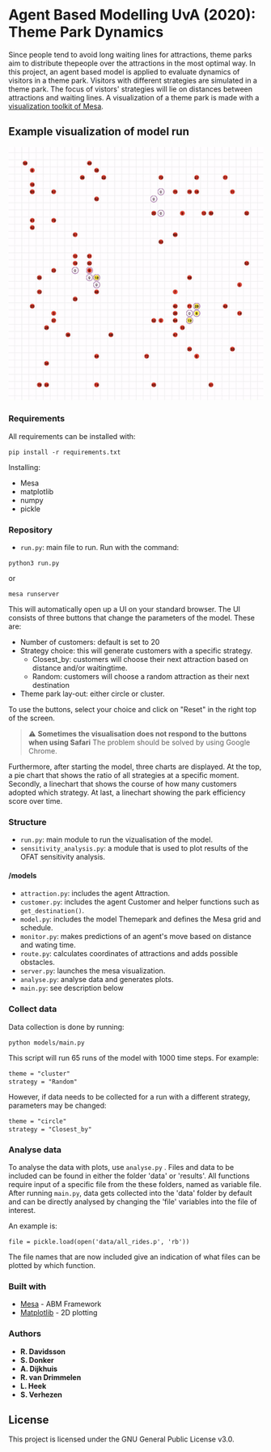 # Agent Based Modelling UvA (2020): Theme Park Dynamics
Since people tend to avoid long waiting lines for attractions, theme parks aim to distribute thepeople over the attractions in the most optimal way. In this project, an agent based model is applied to evaluate dynamics of visitors in a theme park. Visitors with different strategies are simulated in a theme park. The focus of vistors' strategies will lie on distances between attractions and waiting lines. A visualization of a theme park is made with a [visualization toolkit of Mesa](https://mesa.readthedocs.io/en/master/apis/visualization.html).

## Example visualization of model run
![Alt Text](https://github.com/rebeccadavidsson/ABM/blob/master/abm.gif)

### Requirements
All requirements can be installed with:
```
pip install -r requirements.txt
```
Installing:
* Mesa
* matplotlib
* numpy
* pickle

### Repository

* ```run.py```: main file to run. Run with the command:
```
python3 run.py
```
or
```
mesa runserver
```
This will automatically open up a UI on your standard browser. The UI consists of three buttons that change the parameters of the model. These are:
* Number of customers: default is set to 20
* Strategy choice: this will generate customers with a specific strategy.
  * Closest_by: customers will choose their next attraction based on distance and/or waitingtime.
  * Random: customers will choose a random attraction as their next destination
* Theme park lay-out: either circle or cluster.

To use the buttons, select your choice and click on "Reset" in the right top of the screen.

> :warning: **Sometimes the visualisation does not respond to the buttons when using Safari** The problem should be solved by using Google Chrome.


Furthermore, after starting the model, three charts are displayed. At the top, a pie chart that shows the ratio of all strategies at a specific moment.
Secondly, a linechart that shows the course of how many customers adopted which strategy. At last, a linechart showing the park efficiency score over time.


### Structure
* ```run.py```: main module to run the vizualisation of the model.
* ```sensitivity_analysis.py```: a module that is used to plot results of the OFAT sensitivity analysis.

#### /models

* ```attraction.py```: includes the agent Attraction.
* ```customer.py```: includes the agent Customer and helper functions such as ```get_destination()```.
* ```model.py```: includes the model Themepark and defines the Mesa grid and schedule.
* ```monitor.py```: makes predictions of an agent's move based on distance and wating time.
* ```route.py```: calculates coordinates of attractions and adds possible obstacles.
* ```server.py```: launches the mesa visualization.
* ```analyse.py```: analyse data and generates plots.
* ```main.py```: see description below

### Collect data
Data collection is done by running:
```
python models/main.py
```
This script will run 65 runs of the model with 1000 time steps. For example:

```
theme = "cluster"
strategy = "Random"
```
However, if data needs to be collected for a run with a different strategy, parameters may be changed:
```
theme = "circle"
strategy = "Closest_by"
```


### Analyse data
To analyse the data with plots, use ```analyse.py``` . Files and data to be included can be found in either the folder 'data' or 'results'. All functions require input of a specific file from the these folders, named as variable file. After running ```main.py```, data gets collected into the 'data' folder by default and can be directly analysed by changing the 'file' variables into the file of interest.

An example is:
```
file = pickle.load(open('data/all_rides.p', 'rb'))
```
The file names that are now included give an indication of what files can be plotted by which function.


### Built with
* [Mesa](https://github.com/projectmesa/mesa) - ABM Framework
* [Matplotlib](https://matplotlib.org) - 2D plotting

### Authors
* __R. Davidsson__
* __S. Donker__
* __A. Dijkhuis__
* __R. van Drimmelen__
* __L. Heek__
* __S. Verhezen__

## License
This project is licensed under the GNU General Public License v3.0.
